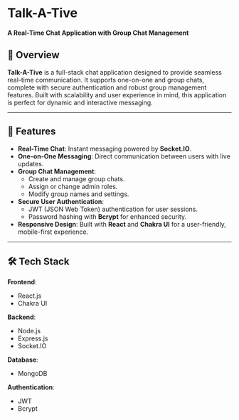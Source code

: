 # Talk-A-Tive  
**A Real-Time Chat Application with Group Chat Management**

## 📖 Overview  

**Talk-A-Tive** is a full-stack chat application designed to provide seamless real-time communication. It supports one-on-one and group chats, complete with secure authentication and robust group management features. Built with scalability and user experience in mind, this application is perfect for dynamic and interactive messaging.

---

## 🌟 Features  

- **Real-Time Chat**: Instant messaging powered by **Socket.IO**.  
- **One-on-One Messaging**: Direct communication between users with live updates.  
- **Group Chat Management**:  
  - Create and manage group chats.  
  - Assign or change admin roles.  
  - Modify group names and settings.  
- **Secure User Authentication**:  
  - JWT (JSON Web Token) authentication for user sessions.  
  - Password hashing with **Bcrypt** for enhanced security.  
- **Responsive Design**: Built with **React** and **Chakra UI** for a user-friendly, mobile-first experience.  

---

## 🛠️ Tech Stack  

**Frontend**:  
- React.js  
- Chakra UI  

**Backend**:  
- Node.js  
- Express.js  
- Socket.IO  

**Database**:  
- MongoDB  

**Authentication**:  
- JWT  
- Bcrypt  

